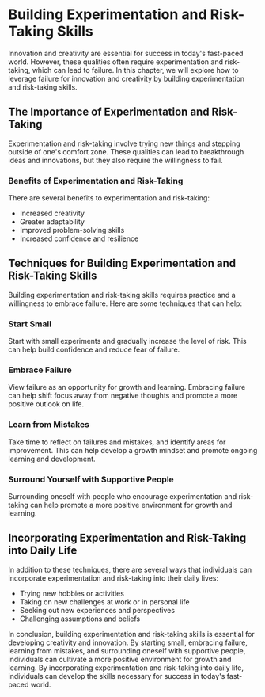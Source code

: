 Building Experimentation and Risk-Taking Skills
============================================================================================================

Innovation and creativity are essential for success in today's fast-paced world. However, these qualities often require experimentation and risk-taking, which can lead to failure. In this chapter, we will explore how to leverage failure for innovation and creativity by building experimentation and risk-taking skills.

The Importance of Experimentation and Risk-Taking
-------------------------------------------------

Experimentation and risk-taking involve trying new things and stepping outside of one's comfort zone. These qualities can lead to breakthrough ideas and innovations, but they also require the willingness to fail.

### Benefits of Experimentation and Risk-Taking

There are several benefits to experimentation and risk-taking:

* Increased creativity
* Greater adaptability
* Improved problem-solving skills
* Increased confidence and resilience

Techniques for Building Experimentation and Risk-Taking Skills
--------------------------------------------------------------

Building experimentation and risk-taking skills requires practice and a willingness to embrace failure. Here are some techniques that can help:

### Start Small

Start with small experiments and gradually increase the level of risk. This can help build confidence and reduce fear of failure.

### Embrace Failure

View failure as an opportunity for growth and learning. Embracing failure can help shift focus away from negative thoughts and promote a more positive outlook on life.

### Learn from Mistakes

Take time to reflect on failures and mistakes, and identify areas for improvement. This can help develop a growth mindset and promote ongoing learning and development.

### Surround Yourself with Supportive People

Surrounding oneself with people who encourage experimentation and risk-taking can help promote a more positive environment for growth and learning.

Incorporating Experimentation and Risk-Taking into Daily Life
-------------------------------------------------------------

In addition to these techniques, there are several ways that individuals can incorporate experimentation and risk-taking into their daily lives:

* Trying new hobbies or activities
* Taking on new challenges at work or in personal life
* Seeking out new experiences and perspectives
* Challenging assumptions and beliefs

In conclusion, building experimentation and risk-taking skills is essential for developing creativity and innovation. By starting small, embracing failure, learning from mistakes, and surrounding oneself with supportive people, individuals can cultivate a more positive environment for growth and learning. By incorporating experimentation and risk-taking into daily life, individuals can develop the skills necessary for success in today's fast-paced world.
